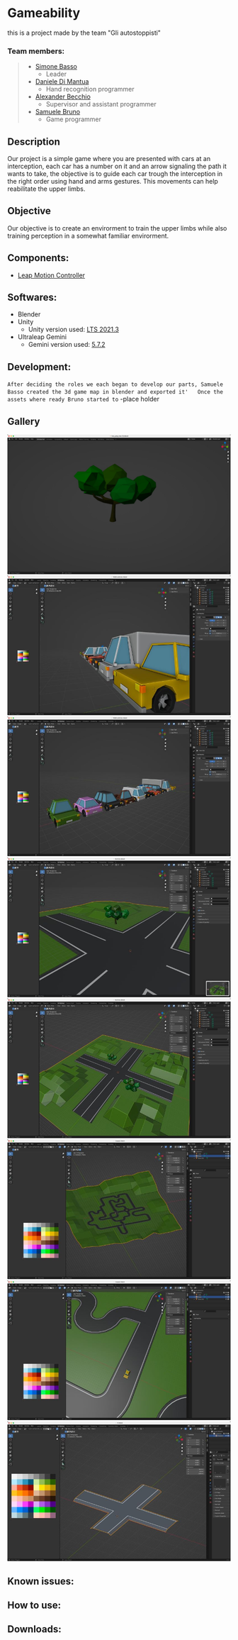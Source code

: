# Gameability
this is a project made by the team "Gli autostoppisti"

### Team members:
> * [Simone Basso](https://github.com/clbsimone)
>    * Leader
> * [Daniele Di Mantua](https://github.com/1Danielozen1)
>    * Hand recognition programmer
> * [Alexander Becchio](https://github.com/SirAlexanderTheFourth)
>    * Supervisor and assistant programmer
> * [Samuele Bruno](https://github.com/SamueleBruno)
>    * Game programmer


## Description
Our project is a simple game where you are presented with cars at an interception, each car has a number on it and an arrow signaling the path it wants to take, the objective is to guide each car trough the interception in the right order using hand and arms gestures.
This movements can help reabilitate the upper limbs.

## Objective
Our objective is to create an envirorment to train the upper limbs while also training perception in a somewhat familiar envirorment.


## Components:
* [Leap Motion Controller](https://www.ultraleap.com/product/leap-motion-controller/)

## Softwares:
* Blender
* Unity
  * Unity version used: [LTS 2021.3](https://download.unity3d.com/download_unity/6eacc8284459/Windows64EditorInstaller/UnitySetup64-2021.3.0f1.exe)
* Ultraleap Gemini
  * Gemini version used: [5.7.2](https://www2.leapmotion.com/downloads/gemini/v5.7.2)

## Development:
`After deciding the roles we each began to develop our parts, Samuele Basso created the 3d game map in blender and exported it'  
Once the assets where ready Bruno started to` -place holder

## Gallery

![test](/screenshots/IMG-20230331-WA0009.jpg)
![test](/screenshots/IMG-20230331-WA0010.jpg)
![test](/screenshots/IMG-20230331-WA0012.jpg)
![test](/screenshots/IMG-20230331-WA0013.jpg)
![test](/screenshots/IMG-20230331-WA0015.jpg)
![test](/screenshots/IMG-20230331-WA0017.jpg)
![test](/screenshots/IMG-20230331-WA0018.jpg)
![test](/screenshots/IMG-20230331-WA0020.jpg)

## Known issues:

## How to use:

## Downloads:
